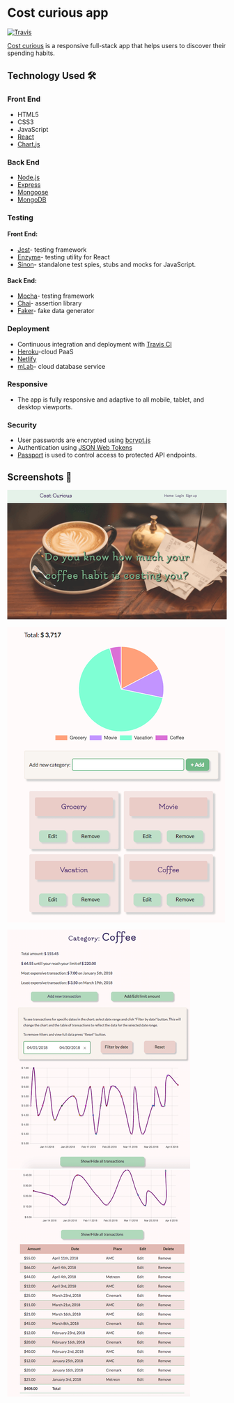 <h1> Cost curious app </h1> 

[![Travis](https://travis-ci.org/NG-SF/cost-curious-api.svg?branch=master)](https://travis-ci.org/NG-SF/cost-curious-api)

<p><a href="https://cost-curious.netlify.com/" target="_blank" rel="noopener">Cost curious</a> is a responsive full-stack app that helps users to discover their spending habits.</p>

## Technology Used  🛠
<h3>Front End</h3>
<ul>
  <li>HTML5</li>
  <li>CSS3</li>
  <li>JavaScript</li>
  <li><a href="https://reactjs.org/" target="_blank" rel="noopener">React</a></li>
  <li><a href="http://www.chartjs.org/docs/latest/" target="_blank" rel="noopener">Chart.js</a></li>
</ul>
<h3>Back End</h3>
<ul>
  <li><a href="https://nodejs.org/en/" target="_blank" rel="noopener"> Node.js</a></li>
  <li><a href="https://expressjs.com/" target="_blank" rel="noopener">Express</a></li>
  <li><a href="http://mongoosejs.com/" target="_blank" rel="noopener">Mongoose</a></li>
  <li><a href="https://www.mongodb.com/" target="_blank" rel="noopener">MongoDB</a></li>
</ul>

<h3>Testing</h3>
<h4>Front End:</h4>
<ul>
  <li><a href="https://facebook.github.io/jest/" target="_blank" rel="noopener">Jest</a>- testing framework</li>
  <li><a href="http://airbnb.io/enzyme/" target="_blank" rel="noopener">Enzyme</a>- testing utility for React</li>
  <li><a href="http://sinonjs.org/" target="_blank" rel="noopener">Sinon</a>- standalone test spies, stubs and mocks for JavaScript.</li>
</ul>

<h4>Back End:</h4>
<ul>
  <li><a href="https://mochajs.org/" target="_blank" rel="noopener">Mocha</a>- testing framework</li>
  <li><a href="http://chaijs.com/" target="_blank" rel="noopener">Chai</a>- assertion library</li>
  <li><a href="https://github.com/Marak/Faker.js" target="_blank" rel="noopener">Faker</a>- fake data generator</li>
</ul>

<h3>Deployment</h3>
<ul>
  <li>Continuous integration and deployment with <a href="https://travis-ci.org/" target="_blank" rel="noopener">Travis CI</a></li>
  <li><a href="https://www.heroku.com/" target="_blank" rel="noopener">Heroku</a>-cloud PaaS </li>
  <li><a href="https://www.netlify.com/" target="_blank" rel="noopener">Netlify</a></li>
  <li><a href="https://mlab.com/" target="_blank" rel="noopener">mLab</a>- cloud database service</li>
</ul>

<h3>Responsive</h3>
<ul>
  <li>The app is fully responsive and adaptive to all mobile, tablet, and desktop viewports.</li>
</ul>

<h3>Security</h3>
<ul>
  <li>User passwords are encrypted using <a href="https://github.com/dcodeIO/bcrypt.js" target="_blank" rel="noopener">bcrypt.js</a></li>
  <li>Authentication using <a href="https://jwt.io/" target="_blank" rel="noopener">JSON Web Tokens</a></li>
  <li><a href="http://www.passportjs.org/" target="_blank" rel="noopener">Passport</a> is used to control access to protected API endpoints.</li>
</ul>


## Screenshots 📸
![screenshot of homepage](/screenshots/Home.png) 

![screenshot of dashboard](/screenshots/Dashboard.png)

![screenshot of single item in category summary](/screenshots/ItemPage1.png)
![screenshot of single item in category summary](/screenshots/ItemPage2.png)